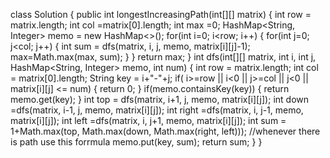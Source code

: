 class Solution {
public int longestIncreasingPath(int[][] matrix) {
int row = matrix.length;
int col =matrix[0].length;
int max =0;
HashMap<String, Integer> memo = new HashMap<>();
for(int i=0; i<row; i++) {
for(int j=0; j<col; j++) {
int sum = dfs(matrix, i, j, memo, matrix[i][j]-1);
max=Math.max(max, sum);
}
}
return max;
}
int dfs(int[][] matrix, int i, int j, HashMap<String, Integer> memo, int num) {
int row = matrix.length;
int col = matrix[0].length;
String key = i+"-"+j;
if( i>=row || i<0 || j>=col || j<0 || matrix[i][j] <= num) {
return 0;
}
if(memo.containsKey(key)) {
return memo.get(key);
}
int top = dfs(matrix, i+1, j, memo, matrix[i][j]);
int down =dfs(matrix, i-1, j, memo, matrix[i][j]);
int right =dfs(matrix, i, j-1, memo, matrix[i][j]);
int left =dfs(matrix, i, j+1, memo, matrix[i][j]);
int sum = 1+Math.max(top, Math.max(down, Math.max(right, left))); //whenever there is path use this forrmula
memo.put(key, sum);
return sum;
}
}
